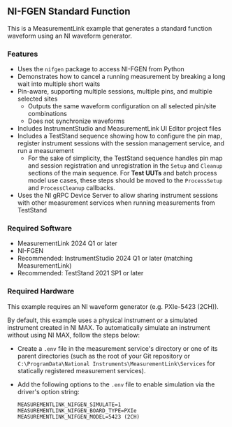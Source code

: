 ## NI-FGEN Standard Function

This is a MeasurementLink example that generates a standard function waveform
using an NI waveform generator.

### Features

- Uses the `nifgen` package to access NI-FGEN from Python
- Demonstrates how to cancel a running measurement by breaking a long wait into
  multiple short waits
- Pin-aware, supporting multiple sessions, multiple pins, and multiple selected
  sites
  - Outputs the same waveform configuration on all selected pin/site
    combinations
  - Does not synchronize waveforms
- Includes InstrumentStudio and MeasurementLink UI Editor project files
- Includes a TestStand sequence showing how to configure the pin map, register
  instrument sessions with the session management service, and run a measurement
  - For the sake of simplicity, the TestStand sequence handles pin map and
    session registration and unregistration in the `Setup` and `Cleanup`
    sections of the main sequence. For **Test UUTs** and batch process model use
    cases, these steps should be moved to the `ProcessSetup` and
    `ProcessCleanup` callbacks.
- Uses the NI gRPC Device Server to allow sharing instrument sessions with other
  measurement services when running measurements from TestStand

### Required Software

- MeasurementLink 2024 Q1 or later
- NI-FGEN
- Recommended: InstrumentStudio 2024 Q1 or later (matching MeasurementLink)
- Recommended: TestStand 2021 SP1 or later

### Required Hardware

This example requires an NI waveform generator (e.g. PXIe-5423 (2CH)).

By default, this example uses a physical instrument or a simulated instrument
created in NI MAX. To automatically simulate an instrument without using NI MAX,
follow the steps below:
- Create a `.env` file in the measurement service's directory or one of its
  parent directories (such as the root of your Git repository or
  `C:\ProgramData\National Instruments\MeasurementLink\Services` for statically
  registered measurement services).
- Add the following options to the `.env` file to enable simulation via the
  driver's option string:

  ```
  MEASUREMENTLINK_NIFGEN_SIMULATE=1
  MEASUREMENTLINK_NIFGEN_BOARD_TYPE=PXIe
  MEASUREMENTLINK_NIFGEN_MODEL=5423 (2CH)
  ```

